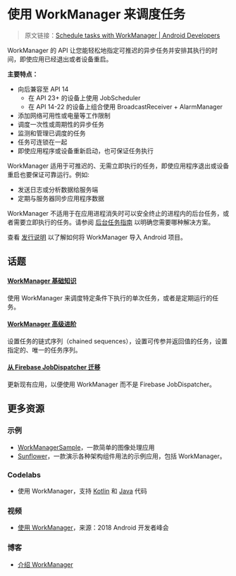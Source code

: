 # 使用 WorkManager 来调度任务

> 原文链接：[Schedule tasks with WorkManager  |  Android Developers](https://developer.android.google.cn/topic/libraries/architecture/workmanager/)

WorkManager 的 API 让您能轻松地指定可推迟的异步任务并安排其执行的时间，即使应用已经退出或者设备重启。

**主要特点：**
- 向后兼容至 API 14
    - 在 API 23+ 的设备上使用 JobScheduler
    - 在 API 14-22 的设备上组合使用 BroadcastReceiver + AlarmManager
- 添加网络可用性或电量等工作限制
- 调度一次性或周期性的异步任务
- 监测和管理已调度的任务
- 任务可连锁在一起
- 即使应用程序或设备重新启动，也可保证任务执行

WorkManager 适用于可推迟的、无需立即执行的任务，即使应用程序退出或设备重启也要保证可靠运行。例如:
- 发送日志或分析数据给服务端
- 定期与服务器同步应用程序数据

WorkManager 不适用于在应用进程消失时可以安全终止的进程内的后台任务，或者需要立即执行的任务。请参阅 [后台任务指南](https://developer.android.google.cn/guide/background/) 以明确您需要哪种解决方案。

查看 [发行说明](https://developer.android.google.cn/jetpack/androidx/releases/work#declaring_dependencies) 以了解如何将 WorkManager 导入 Android 项目。

## 话题

#### [WorkManager 基础知识](https://github.com/Android-Jetpack-Chinese-Translation/android-jetpack-chinese-translation/blob/master/DOCS/B_Guides/3_Core_topics/3_2_Architecture_Components/3_2_10_WorkManager/3_2_10_2_Basics.md)

使用 WorkManager 来调度特定条件下执行的单次任务，或者是定期运行的任务。

#### [WorkManager 高级进阶](https://github.com/Android-Jetpack-Chinese-Translation/android-jetpack-chinese-translation/blob/master/DOCS/B_Guides/3_Core_topics/3_2_Architecture_Components/3_2_10_WorkManager/3_2_10_3_Advanced.md)

设置任务的链式序列（chained sequences），设置可传参并返回值的任务，设置指定的、唯一的任务序列。

#### [从 Firebase JobDispatcher 迁移](https://developer.android.google.cn/topic/libraries/architecture/workmanager/migrating-fb.html)

更新现有应用，以便使用 WorkManager 而不是 Firebase JobDispatcher。

## 更多资源

### 示例

- [WorkManagerSample](https://github.com/googlesamples/android-architecture-components/tree/master/WorkManagerSample)，一款简单的图像处理应用
- [Sunflower](https://github.com/googlesamples/android-sunflower)，一款演示各种架构组件用法的示例应用，包括 WorkManager。

### Codelabs

- 使用 WorkManager，支持 [Kotlin](https://codelabs.developers.google.com/codelabs/android-workmanager-kt/) 和 [Java](https://codelabs.developers.google.com/codelabs/android-workmanager/) 代码

### 视频

- [使用 WorkManager](https://www.youtube.com/watch?v=83a4rYXsDs0)，来源：2018 Android 开发者峰会

### 博客

- [介绍 WorkManager](https://medium.com/androiddevelopers/introducing-workmanager-2083bcfc4712)
